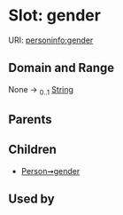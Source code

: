 
# Slot: gender




URI: [personinfo:gender](https://w3id.org/linkml/examples/personinfo/gender)


## Domain and Range

None &#8594;  <sub>0..1</sub> [String](types/String.md)

## Parents


## Children

 *  [Person➞gender](Person_gender.md)

## Used by

